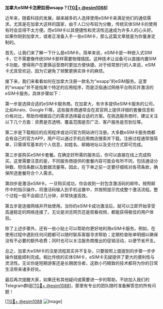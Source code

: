 **加拿大eSIM卡怎麽註冊wsapp？[[TG💪+ @esim1088](https://t.me/s/esim1088)]**

近年来，随着科技的发展，越来越多的人选择使用eSIM卡来满足他们的通信需求。尤其是在加拿大这样的国家，由于人口分布较为分散，传统实体SIM卡的使用有时会显得不太方便。而eSIM卡以其便捷性和灵活性迅速成为许多人的心头好。如果你刚到加拿大，或者正准备入手一张eSIM卡，那么这篇文章就是为你量身定制的。

首先，让我们来了解一下什么是eSIM卡。简单来说，eSIM卡是一种嵌入式SIM卡，它不需要像传统SIM卡那样需要物理插拔。这种技术让设备可以直接内置SIM卡功能，使得用户在更换运营商时更加方便快捷。对于经常旅行的人来说，eSIM卡尤其受欢迎，因为它避免了频繁更换实体卡的麻烦。

接下来，我们来看看如何在加拿大注册一款名为“wsapp”的eSIM服务。这里的“wsapp”并不是指某个特定的应用程序，而是泛指通过网络平台购买并激活的eSIM卡服务。具体步骤如下：

第一步是选择合适的eSIM卡服务商。在加拿大，有许多提供eSIM卡服务的公司，比如Airalo、Google Fi等。这些服务商通常会在其官网上提供详细的套餐信息和价格对比，帮助你根据自己的需求选择最合适的方案。在挑选服务商时，建议关注以下几个方面：资费是否透明、覆盖范围是否广泛、客户服务是否到位等。

第二步是下载相应的应用程序或访问官方网站进行注册。大多数eSIM卡服务商都会有自己的官方APP，用户可以通过手机应用商店搜索并下载。注册过程通常很简单，只需填写基本的个人信息，如姓名、邮箱地址以及支付方式即可完成。

第三步是购买eSIM卡套餐。在确定好所需的服务后，你可以直接在线上完成购买。这里需要注意的是，不同服务商提供的套餐内容可能会有所不同，包括通话分钟数、短信条数以及数据流量等。因此，在下单之前一定要仔细核对各项条款，确保所选套餐符合个人需求。

第四步是激活eSIM卡。一旦购买成功，你会收到一封包含激活码的邮件。按照邮件中的指示操作，将激活码输入到手机设置中，并按照提示完成整个激活流程。整个过程一般不会超过几分钟，非常快速高效。

第五步是连接网络并开始使用。当你的eSIM卡成功激活后，就可以立即开始享受高速稳定的网络连接了。无论是浏览网页还是观看视频，都能获得极佳的用户体验。

除了上述步骤外，还有一些小贴士可以帮助你更好地利用eSIM卡服务。例如，在使用过程中遇到任何问题都可以随时联系客服寻求帮助；定期检查账单明细以确保没有不必要的额外收费；同时也可以关注服务商推出的促销活动，以便节省开支。

总之，加拿大eSIM卡的注册流程其实并不复杂，只要按照上面提到的步骤一步步操作就能顺利完成。相比传统的实体SIM卡，eSIM卡无疑提供了更大的便利性与灵活性。无论你是短期游客还是长期居住者，这款小巧精致的技术都将为你的日常生活带来诸多好处。

最后再次提醒大家，如果还有其他疑问或需要进一步的帮助，不妨加入我们的Telegram群组[[TG💪+ @esim1088](https://t.me/s/esim1088)]，那里有专业的团队随时准备解答您的所有问题！

[[TG💪+ @esim1088](https://t.me/s/esim1088) ![Image](https://i.postimg.cc/4NQfJmqS/Snipaste-2025-05-13-00-14-12.png)]